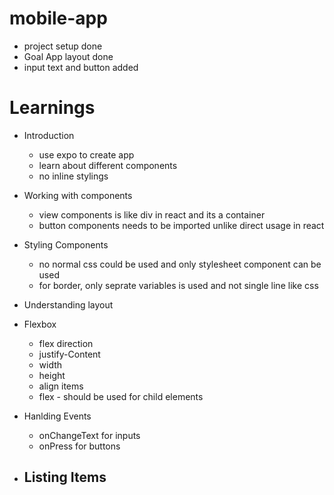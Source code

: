 # mobile-app
- project setup done
- Goal App layout done
- input text and button added


# Learnings

- Introduction
  - use expo to create app
  - learn about different components
  - no inline stylings

- Working with components
  - view components is like div in react and its a container
  - button components needs to be imported unlike direct usage in react

- Styling Components
  - no normal css could be used and only stylesheet component can be used
  - for border, only seprate variables is used and not single line like css

- Understanding layout

- Flexbox
  - flex direction
  - justify-Content
  - width
  - height
  - align items
  - flex - should be used for child elements

- Hanlding Events
  - onChangeText for inputs
  - onPress for buttons

- Listing Items
  - 